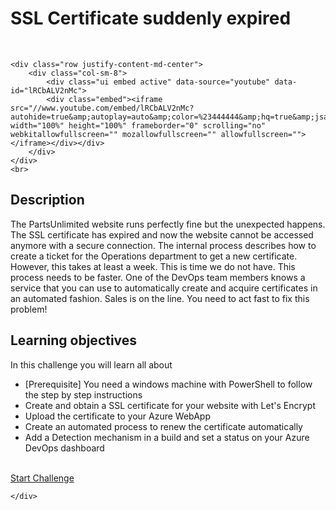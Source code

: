 <div class="container">
        


        

<div class="row justify-content-md-center">
    <div class="col-sm-8">
        <h1 class="display-4">
            SSL Certificate suddenly expired
        </h1>
    </div>
</div>
<br>

    <div class="row justify-content-md-center">
        <div class="col-sm-8">
            <div class="ui embed active" data-source="youtube" data-id="lRCbALV2nMc">
            <div class="embed"><iframe src="//www.youtube.com/embed/lRCbALV2nMc?autohide=true&amp;autoplay=auto&amp;color=%23444444&amp;hq=true&amp;jsapi=false&amp;modestbranding=true" width="100%" height="100%" frameborder="0" scrolling="no" webkitallowfullscreen="" mozallowfullscreen="" allowfullscreen=""></iframe></div></div>
        </div>
    </div>
    <br>

<div class="row justify-content-md-center">
    <div class="col-sm-8">
        <h2 class="ui header">Description</h2>
        <p class="lead"></p><p>The PartsUnlimited website runs perfectly fine but the unexpected happens. The SSL certificate has expired and now the website cannot be accessed anymore with a secure connection. The internal process describes how to create a ticket for the Operations department to get a new certificate. However, this takes at least a week. This is time we do not have. This process needs to be faster. One of the DevOps team members knows a service that you can use to automatically create and acquire certificates in an automated fashion. Sales is on the line. You need to act fast to fix this problem!</p>
<p></p>
    </div>
    <div class="col-sm-8">
        <h2 class="ui header">Learning objectives</h2>
        <p class="lead"></p><p>In this challenge you will learn all about</p>
<ul>
<li>[Prerequisite] You need a windows machine with PowerShell to follow the step by step instructions</li>
<li>Create and obtain a SSL certificate for your website with Let's Encrypt</li>
<li>Upload the certificate to your Azure WebApp</li>
<li>Create an automated process to renew the certificate automatically</li>
<li>Add a Detection mechanism in a build and set a status on your Azure DevOps dashboard</li>
</ul>
<p></p>
    </div>
</div>
<br>
<div class="row justify-content-md-center">
    <div class="col-sm-8">
        <a class="ui orange inverted button" href="/Challenges/StartChallenge/SSLEXPIRED">Start Challenge</a>
    </div>
</div>

<script>
    $(".embed").embed();
</script>


    </div>